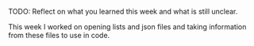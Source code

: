 TODO: Reflect on what you learned this week and what is still unclear.

This week I worked on opening lists and json files and taking information from these files to use in code.
